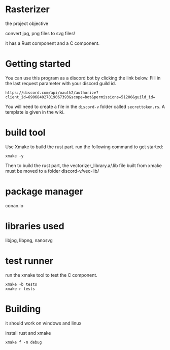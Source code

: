 # Rasterizer
the project objective

convert jpg, png files to svg files!

it has a Rust component and a C component.

# Getting started

You can use this program as a discord bot by clicking the link below. Fill in the last request parameter with your discord guild id.

    https://discord.com/api/oauth2/authorize?client_id=690684027019067393&scope=bot&permissions=51200&guild_id=

You will need to create a file in the `discord-v` folder called `secrettoken.rs`. A template is given in the wiki. 
    
# build tool 

Use Xmake to build the rust part. run the following command to get started:

    xmake -y

Then to build the rust part, the vectorizer_library.a/.lib file built from xmake must be moved to a folder discord-v/vec-lib/

# package manager

conan.io

# libraries used

libjpg, libpng, nanosvg

# test runner

run the xmake tool to test the C component.

    xmake -b tests
    xmake r tests

# Building 
it should work on windows and linux

install rust and xmake

    xmake f -m debug
